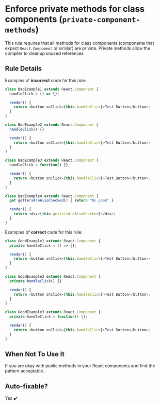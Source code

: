 # Enforce private methods for class components (`private-component-methods`)

This rule requires that all methods for class components (components that expect `React.Component` or similar) are private. Private
methods allow the compiler to cleanup unused references

## Rule Details

Examples of **incorrect** code for this rule:

```typescript
class BadExample1 extends React.Component {
  handleClick = () => {};

  render() {
    return <button onClick={this.handleClick}>Test Button</button>;
  }
}

class BadExample2 extends React.Component {
  handleClick() {}

  render() {
    return <button onClick={this.handleClick}>Test Button</button>;
  }
}

class BadExample3 extends React.Component {
  handleClick = function() {};

  render() {
    return <button onClick={this.handleClick}>Test Button</button>;
  }
}

class BadExample4 extends React.Component {
  get gettersAreAlsoChecked() { return "No good" }

  render() {
    return <div>{this.gettersAreAlsoChecked}</div>;
  }
}
```

Examples of **correct** code for this rule:

```typescript
class GoodExample1 extends React.Component {
  private handleClick = () => {};

  render() {
    return <button onClick={this.handleClick}>Test Button</button>;
  }
}

class GoodExample2 extends React.Component {
  private handleClick() {}

  render() {
    return <button onClick={this.handleClick}>Test Button</button>;
  }
}

class GoodExample3 extends React.Component {
  private handleClick = function() {};

  render() {
    return <button onClick={this.handleClick}>Test Button</button>;
  }
}
```
## When Not To Use It
If you are okay with public methods in your React components and find the pattern acceptable.
## Auto-fixable?
Yes ✔️
